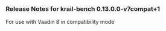 ### Release Notes for krail-bench 0.13.0.0-v7compat+1

For use with Vaadin 8 in compatibility mode

